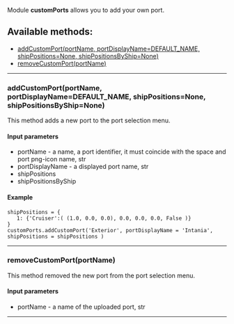 Module **customPorts** allows you to add your own port.

## Available methods:

- [addCustomPort(portName, portDisplayName=DEFAULT_NAME, shipPositions=None, shipPositionsByShip=None)](#addCustomPortportName-portDisplayNameDEFAULT_NAME-shipPositionsNone-shipPositionsByShipNone)
- [removeCustomPort(portName)](#removeCustomPortportName)

---

### addCustomPort(portName, portDisplayName=DEFAULT_NAME, shipPositions=None, shipPositionsByShip=None)
This method adds a new port to the port selection menu.

#### Input parameters
- portName - a name, a port identifier, it must coincide with the space and port png-icon name, str
- portDisplayName - a displayed port name, str
- shipPositions
- shipPositionsByShip

#### Example
    shipPositions = {
	   1: {'Cruiser':( (1.0, 0.0, 0.0), 0.0, 0.0, 0.0, False )}
    }
    customPorts.addCustomPort('Exterior', portDisplayName = 'Intania', shipPositions = shipPositions )

---

### removeCustomPort(portName)
This method removed the new port from the port selection menu.

#### Input parameters
- portName - a name of the uploaded port, str

---
